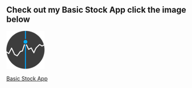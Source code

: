 ## Check out my Basic Stock App click the image below

[<img src="https://github.com/mswgaines/stockapp/blob/main/Images/StockIcon.png" width="100"/>](https://share.streamlit.io/mswgaines/stockapp/main/stockapp.py)

[Basic Stock App](https://share.streamlit.io/mswgaines/stockapp/main/stockapp.py)
